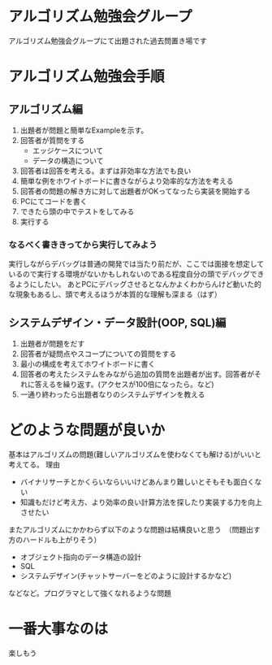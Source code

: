 # アルゴリズム勉強会グループ

アルゴリズム勉強会グループにて出題された過去問置き場です

# アルゴリズム勉強会手順

## アルゴリズム編

1. 出題者が問題と簡単なExampleを示す。
2. 回答者が質問をする
    - エッジケースについて
    - データの構造について
3. 回答者は回答を考える。まずは非効率な方法でも良い
4. 簡単な例をホワイトボードに書きながらより効率的な方法を考える
5. 回答者の問題の解き方に対して出題者がOKってなったら実装を開始する
6. PCにてコードを書く
7. できたら頭の中でテストをしてみる
8. 実行する

### なるべく書ききってから実行してみよう

実行しながらデバッグは普通の開発では当たり前だが、ここでは面接を想定しているので実行する環境がないかもしれないのである程度自分の頭でデバッグできるようにしたい。
あとPCにデバッグさせるとなんかよくわからんけど動いた的な現象もあるし、頭で考えるほうが本質的な理解も深まる（はず）

## システムデザイン・データ設計(OOP, SQL)編

1. 出題者が問題をだす
2. 回答者が疑問点やスコープについての質問をする
3. 最小の構成を考えてホワイトボードに書く
4. 回答者の考えたシステムをみながら追加の質問を出題者が出す。回答者がそれに答えるを繰り返す。(アクセスが100倍になったら。など)
5. 一通り終わったら出題者なりのシステムデザインを教える

# どのような問題が良いか

基本はアルゴリズムの問題(難しいアルゴリズムを使わなくても解ける)がいいと考えてる。
理由
- バイナリサーチとかくらいならいいけどあんまり難しいとそもそも面白くない
- 知識もだけど考え方、より効率の良い計算方法を探したり実装する力を向上させたい

またアルゴリズムにかかわらず以下のような問題は結構良いと思う　（問題出す方のハードルも上がりそう）

- オブジェクト指向のデータ構造の設計
- SQL
- システムデザイン(チャットサーバーをどのように設計するかなど)

などなど。プログラマとして強くなれるような問題

# 一番大事なのは

楽しもう